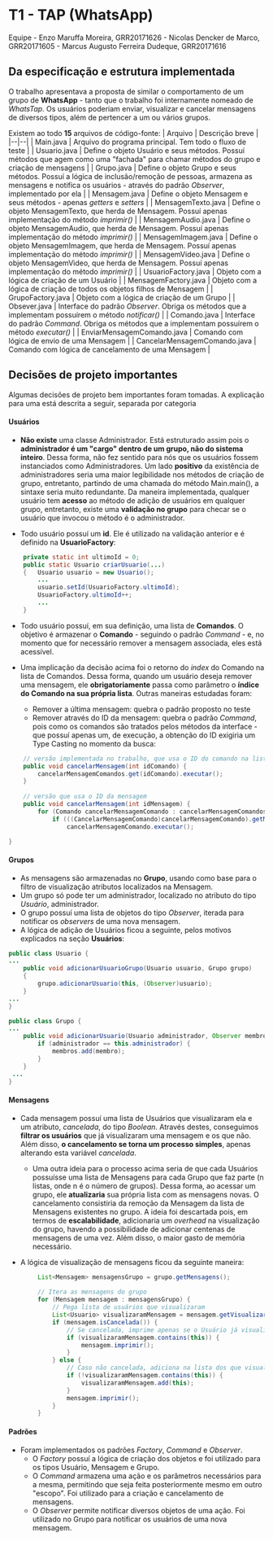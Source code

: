 
# T1 - TAP (WhatsApp)
Equipe
	- Enzo Maruffa Moreira, GRR20171626
	- Nicolas Dencker de Marco, GRR20171605
	- Marcus Augusto Ferreira Dudeque, GRR20171616 

## Da especificação e estrutura implementada

O trabalho apresentava a proposta de similar o comportamento de um grupo de **WhatsApp** - tanto que o trabalho foi internamente nomeado de *WhatsTap*. Os usuários poderiam enviar, visualizar e cancelar mensagens de diversos tipos, além de pertencer a um ou vários grupos. 

Existem ao todo **15** arquivos de código-fonte: 
| Arquivo | Descrição breve |
|--|--|
| Main.java | Arquivo do programa principal. Tem todo o fluxo de teste |
| Usuario.java | Define o objeto Usuário e seus métodos. Possuí métodos que agem como uma "fachada" para chamar métodos do grupo e criação de mensagens |
| Grupo.java | Define o objeto Grupo e seus métodos. Possuí a lógica de inclusão/remoção de pessoas, armazena as mensagens e notifica os usuários - através do padrão _Observer_, implementado por ela |
| Mensagem.java | Define o objeto Mensagem e seus métodos - apenas _getters_ e _setters_ |
| MensagemTexto.java | Define o objeto MensagemTexto, que herda de Mensagem. Possuí apenas implementação do método _imprimir()_ |
| MensagemAudio.java | Define o objeto MensagemAudio, que herda de Mensagem. Possuí apenas implementação do método _imprimir()_ |
| MensagemImagem.java | Define o objeto MensagemImagem, que herda de Mensagem. Possuí apenas implementação do método _imprimir()_ |
| MensagemVideo.java | Define o objeto MensagemVideo, que herda de Mensagem. Possuí apenas implementação do método _imprimir()_ |
| UsuarioFactory.java | Objeto com a lógica de criação de um Usuário |
| MensagemFactory.java | Objeto com a lógica de criação de todos os objetos filhos de Mensagem |
| GrupoFactory.java | Objeto com a lógica de criação de um Grupo |
| Obsever.java | Interface do padrão _Observer_. Obriga os métodos que a implementam possuírem o método _notificar()_ |
| Comando.java | Interface do padrão _Command_. Obriga os métodos que a implementam possuírem o método _executar()_ |
| EnviarMensagemComando.java | Comando com lógica de envio de uma Mensagem |
| CancelarMensagemComando.java | Comando com lógica de cancelamento de uma Mensagem |

## Decisões de projeto importantes

Algumas decisões de projeto bem importantes foram tomadas. A explicação para uma está descrita a seguir, separada por categoria

#### Usuários

-  **Não existe** uma classe Administrador. Está estruturado assim pois o **administrador é um "cargo" dentro de um grupo, não do sistema inteiro**. Dessa forma, não fez sentido para nós que os usuários fossem instanciados como Administradores. Um lado **positivo** da existência de administradores seria uma maior legibilidade nos métodos de criação de grupo, entretanto, partindo de uma chamada do método Main.main(), a sintaxe seria muito redundante. Da maneira implementada, qualquer usuário tem **acesso** ao método de adição de usuários em qualquer grupo, entretanto, existe uma **validação no grupo** para checar se o usuário que invocou o método é o administrador.

- Todo usuário possuí um **id**. Ele é utilizado na validação anterior e é definido na **UsuarioFactory**:
```java
    private static int ultimoId = 0; 
    public static Usuario criarUsuario(...)
    {   Usuario usuario = new Usuario();
        ...
        usuario.setId(UsuarioFactory.ultimoId);
        UsuarioFactory.ultimoId++;
        ...
    }
```
- Todo usuário possuí, em sua definição, uma lista de **Comandos**. O objetivo é armazenar o **Comando** - seguindo o padrão *Command* - e, no momento que for necessário remover a mensagem associada, eles está acessível.

- Uma implicação da decisão acima foi o retorno do _index_ do Comando na lista de Comandos. Dessa forma, quando um usuário deseja remover uma mensagem, ele **obrigatoriamente** passa como parâmetro o **índice do Comando na sua própria lista**. Outras maneiras estudadas foram: 
	- Remover a última mensagem: quebra o padrão proposto no teste
	- Remover através do ID da mensagem: quebra o padrão _Command_, pois como os comandos são tratados pelos métodos da interface - que possuí apenas um, de execução, a obtenção do ID exigiria um Type Casting no momento da busca:
```java
	// versão implementada no trabalho, que usa o ID do comando na lista
    public void cancelarMensagem(int idComando) {
		cancelarMensagemComandos.get(idComando).executar();
	}
	
	// versão que usa o ID da mensagem
	public void cancelarMensagem(int idMensagem) {
		for (Comando cancelarMensagemComando : cancelarMensagemComandos)
			if (((CancelarMensagemComando)cancelarMensagemComando).getMensagem().getId() == idMensagem)
				cancelarMensagemComando.executar();

}
```

#### Grupos

 - As mensagens são armazenadas no **Grupo**, usando como base para o filtro de visualização atributos localizados na Mensagem. 
 - Um grupo só pode ter um administrador, localizado no atributo do tipo _Usuário_, administrador.
 - O grupo possuí uma lista de objetos do tipo _Observer_, iterada para notificar os _observers_ de uma nova mensagem.
 - A lógica de adição de Usuários ficou a seguinte, pelos motivos explicados na seção **Usuários**:
```java
public class Usuario {
...
	public void adicionarUsuarioGrupo(Usuario usuario, Grupo grupo)
	{
		grupo.adicionarUsuario(this, (Observer)usuario);
	} 
...
}

public class Grupo {
...
    public void adicionarUsuario(Usuario administrador, Observer membro) {
        if (administrador == this.administrador) {
            membros.add(membro);
        }
    }
 ...
}
```

#### Mensagens

 - Cada mensagem possuí uma lista de Usuários que visualizaram ela e um atributo, _cancelada_, do tipo _Boolean_. Através destes, conseguimos **filtrar os usuários** que já visualizaram uma mensagem e os que não. Além disso, **o cancelamento se torna um processo simples**, apenas alterando esta variável _cancelada_.
	 - Uma outra ideia para o processo acima seria de que cada Usuários possuísse uma lista de Mensagens para cada Grupo que faz parte (n listas, onde n é o número de grupos). Dessa forma, ao acessar um grupo, ele **atualizaria** sua própria lista com as mensagens novas. O cancelamento consistiria da remoção da Mensagem da lista de Mensagens existentes no grupo. A ideia foi descartada pois, em termos de **escalabilidade**,  adicionaria um _overhead_ na visualização do grupo, havendo a possibilidade de adicionar centenas de mensagens de uma vez. Além disso, o maior gasto de memória necessário.

- A lógica de visualização de mensagens ficou da seguinte maneira:
```java
		List<Mensagem> mensagensGrupo = grupo.getMensagens();
		
		// Itera as mensagens do grupo
		for (Mensagem mensagem : mensagensGrupo) {
			// Pega lista de usuários que visualizaram
			List<Usuario> visualizaramMensagem = mensagem.getVisualizaram(); 
			if (mensagem.isCancelada()) {
				// Se cancelada, imprime apenas se o Usuário já visualizou
				if (visualizaramMensagem.contains(this)) { 
					mensagem.imprimir();
				}
			} else { 
				// Caso não cancelada, adiciona na lista dos que visualizaram e imprime em seguida
				if (!visualizaramMensagem.contains(this)) {
					visualizaramMensagem.add(this);
				}
				mensagem.imprimir();
			}
		}
 ``` 

#### Padrões

- Foram implementados os padrões _Factory_, _Command_ e _Observer_. 
	- O _Factory_ possuí a lógica de criação dos objetos e foi utilizado para os tipos Usuário, Mensagem e Grupo.
	- O _Command_ armazena uma ação e os parâmetros necessários para a mesma, permitindo que seja feita posteriormente mesmo em outro "escopo". Foi utilizado para a criação e cancelamento de mensagens.
	- 	O _Observer_ permite notificar diversos objetos de uma ação. Foi utilizado no Grupo para notificar os usuários de uma nova mensagem.
 
